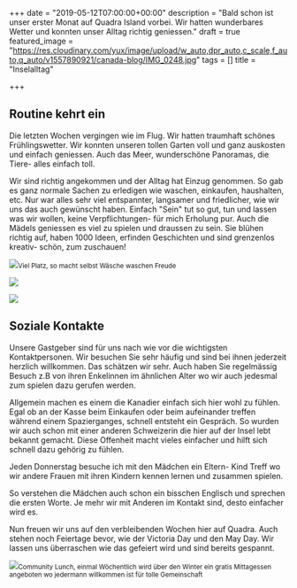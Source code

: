 +++
date = "2019-05-12T07:00:00+00:00"
description = "Bald schon ist unser erster Monat auf Quadra Island vorbei. Wir hatten wunderbares Wetter und konnten unser Alltag richtig geniessen."
draft = true
featured_image = "https://res.cloudinary.com/yux/image/upload/w_auto,dpr_auto,c_scale,f_auto,q_auto/v1557890921/canada-blog/IMG_0248.jpg"
tags = []
title = "Inselalltag"

+++
## Routine kehrt ein

Die letzten Wochen vergingen wie im Flug. Wir hatten traumhaft schönes Frühlingswetter. Wir konnten unseren tollen Garten voll und ganz auskosten und einfach geniessen. Auch das Meer, wunderschöne Panoramas, die Tiere- alles einfach toll. 

Wir sind richtig angekommen und der Alltag hat Einzug genommen. So gab es ganz normale Sachen zu erledigen wie waschen, einkaufen, haushalten, etc. Nur war alles sehr viel entspannter, langsamer und friedlicher, wie wir uns das auch gewünscht haben. Einfach "Sein" tut so gut, tun und lassen was wir wollen, keine Verpflichtungen- für mich Erholung pur. Auch die Mädels geniessen es viel zu spielen und draussen zu sein. Sie blühen richtig auf, haben 1000 Ideen, erfinden Geschichten und sind grenzenlos kreativ- schön, zum zuschauen!

![](https://res.cloudinary.com/yux/image/upload/w_auto,dpr_auto,c_scale,f_auto,q_auto/v1557890327/canada-blog/IMG_0235.jpg)<small>Viel Platz, so macht selbst Wäsche waschen Freude</small> 

![](https://res.cloudinary.com/yux/image/upload/w_auto,dpr_auto,c_scale,f_auto,q_auto/v1557890814/canada-blog/IMG_0168.jpg)

![](https://res.cloudinary.com/yux/image/upload/w_auto,dpr_auto,c_scale,f_auto,q_auto/v1557717981/canada-blog/IMG_0189.jpg)

## Soziale Kontakte

Unsere Gastgeber sind für uns nach wie vor die wichtigsten Kontaktpersonen. Wir besuchen Sie sehr häufig und sind bei ihnen jederzeit herzlich willkommen. Das schätzen wir sehr. Auch haben Sie regelmässig Besuch z.B von ihren Enkelinnen im ähnlichen Alter wo wir auch jedesmal zum spielen dazu gerufen werden.

Allgemein machen es einem die Kanadier einfach sich hier wohl zu fühlen. Egal ob an der Kasse beim Einkaufen oder beim aufeinander treffen während einem Spazierganges, schnell entsteht ein Gespräch. So wurden wir auch schon mit einer anderen Schweizerin die hier auf der Insel lebt bekannt gemacht. Diese Offenheit macht vieles einfacher und hilft sich schnell dazu gehörig zu fühlen.

Jeden Donnerstag besuche ich mit den Mädchen ein Eltern- Kind Treff wo wir andere Frauen mit ihren Kindern kennen lernen und zusammen spielen.

So verstehen die Mädchen auch schon ein bisschen Englisch und sprechen die ersten Worte. Je mehr wir mit Anderen im Kontakt sind, desto einfacher wird es.

Nun freuen wir uns auf den verbleibenden Wochen hier auf Quadra. Auch stehen noch Feiertage bevor, wie der Victoria Day und den May Day. Wir lassen uns überraschen wie das gefeiert wird und sind bereits gespannt.

![](https://res.cloudinary.com/yux/image/upload/w_auto,dpr_auto,c_scale,f_auto,q_auto/v1557891114/canada-blog/IMG_0216.jpg)<small>Community Lunch, einmal Wöchentlich wird über den Winter ein gratis Mittagessen angeboten wo jedermann willkommen ist für tolle Gemeinschaft</small> 
